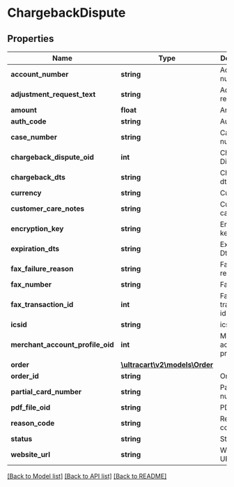 # ChargebackDispute

## Properties
Name | Type | Description | Notes
------------ | ------------- | ------------- | -------------
**account_number** | **string** | Account number | [optional] 
**adjustment_request_text** | **string** | Adjustment request text | [optional] 
**amount** | **float** | Amount | [optional] 
**auth_code** | **string** | Auth code | [optional] 
**case_number** | **string** | Case number | [optional] 
**chargeback_dispute_oid** | **int** | Chargeback Dispute Oid | [optional] 
**chargeback_dts** | **string** | Chargeback dts | [optional] 
**currency** | **string** | Currency | [optional] 
**customer_care_notes** | **string** | Customer care notes | [optional] 
**encryption_key** | **string** | Encryption key | [optional] 
**expiration_dts** | **string** | Expiration Dts | [optional] 
**fax_failure_reason** | **string** | Fax failure reason | [optional] 
**fax_number** | **string** | Fax number | [optional] 
**fax_transaction_id** | **int** | Fax transaction id | [optional] 
**icsid** | **string** | icsid | [optional] 
**merchant_account_profile_oid** | **int** | Merchant account profile oid | [optional] 
**order** | [**\ultracart\v2\models\Order**](Order.md) |  | [optional] 
**order_id** | **string** | Order Id | [optional] 
**partial_card_number** | **string** | Partial card number | [optional] 
**pdf_file_oid** | **string** | PDF file oid | [optional] 
**reason_code** | **string** | Reason code | [optional] 
**status** | **string** | Status | [optional] 
**website_url** | **string** | Website URL | [optional] 

[[Back to Model list]](../README.md#documentation-for-models) [[Back to API list]](../README.md#documentation-for-api-endpoints) [[Back to README]](../README.md)


